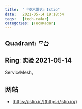 ```yaml
---
title:  "『技术雷达』Istio"
date:   2021-05-14 19:18:54
tags:   [tech-radar]
categories: [TechRadar]
---
```


## Quadrant: `平台`

## Ring: `实验` 2021-05-14

ServiceMesh。

## 网站

- [https://istio.io/](https://istio.io/)
